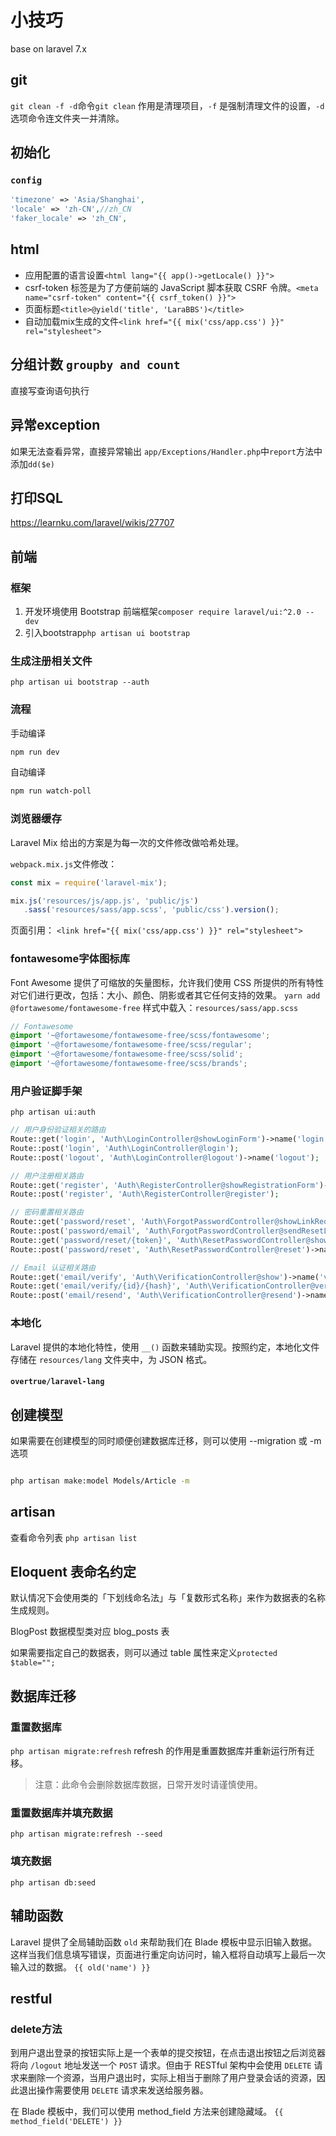 # 小技巧

base on laravel 7.x

## git

`git clean -f -d`命令`git clean` 作用是清理项目，`-f` 是强制清理文件的设置，`-d` 选项命令连文件夹一并清除。

## 初始化

### `config`

```php
'timezone' => 'Asia/Shanghai',
'locale' => 'zh-CN',//zh_CN
'faker_locale' => 'zh_CN',
```

## html

- 应用配置的语言设置`<html lang="{{ app()->getLocale() }}">`
- csrf-token 标签是为了方便前端的 JavaScript 脚本获取 CSRF 令牌。`<meta name="csrf-token" content="{{ csrf_token() }}">`
- 页面标题`<title>@yield('title', 'LaraBBS')</title>`
- 自动加载mix生成的文件`<link href="{{ mix('css/app.css') }}" rel="stylesheet">`

## 分组计数 `groupby and count`

直接写查询语句执行

## 异常exception

如果无法查看异常，直接异常输出
`app/Exceptions/Handler.php`中`report`方法中添加`dd($e)`

## 打印SQL

<https://learnku.com/laravel/wikis/27707>

## 前端

### 框架

1. 开发环境使用 Bootstrap 前端框架`composer require laravel/ui:^2.0 --dev`
1. 引入bootstrap`php artisan ui bootstrap`

### 生成注册相关文件

`php artisan ui bootstrap --auth`

### 流程

手动编译

```bash
npm run dev
```

自动编译

```bash
npm run watch-poll
```

### 浏览器缓存

Laravel Mix 给出的方案是为每一次的文件修改做哈希处理。

`webpack.mix.js`文件修改：

```js
const mix = require('laravel-mix');

mix.js('resources/js/app.js', 'public/js')
   .sass('resources/sass/app.scss', 'public/css').version();
```

页面引用：
`<link href="{{ mix('css/app.css') }}" rel="stylesheet">`

### fontawesome字体图标库

Font Awesome 提供了可缩放的矢量图标，允许我们使用 CSS 所提供的所有特性对它们进行更改，包括：大小、颜色、阴影或者其它任何支持的效果。
`yarn add @fortawesome/fontawesome-free`
样式中载入：`resources/sass/app.scss`

```scss
// Fontawesome
@import '~@fortawesome/fontawesome-free/scss/fontawesome';
@import '~@fortawesome/fontawesome-free/scss/regular';
@import '~@fortawesome/fontawesome-free/scss/solid';
@import '~@fortawesome/fontawesome-free/scss/brands';
```

### 用户验证脚手架

`php artisan ui:auth`

```php
// 用户身份验证相关的路由
Route::get('login', 'Auth\LoginController@showLoginForm')->name('login');
Route::post('login', 'Auth\LoginController@login');
Route::post('logout', 'Auth\LoginController@logout')->name('logout');

// 用户注册相关路由
Route::get('register', 'Auth\RegisterController@showRegistrationForm')->name('register');
Route::post('register', 'Auth\RegisterController@register');

// 密码重置相关路由
Route::get('password/reset', 'Auth\ForgotPasswordController@showLinkRequestForm')->name('password.request');
Route::post('password/email', 'Auth\ForgotPasswordController@sendResetLinkEmail')->name('password.email');
Route::get('password/reset/{token}', 'Auth\ResetPasswordController@showResetForm')->name('password.reset');
Route::post('password/reset', 'Auth\ResetPasswordController@reset')->name('password.update');

// Email 认证相关路由
Route::get('email/verify', 'Auth\VerificationController@show')->name('verification.notice');
Route::get('email/verify/{id}/{hash}', 'Auth\VerificationController@verify')->name('verification.verify');
Route::post('email/resend', 'Auth\VerificationController@resend')->name('verification.resend');
```

### 本地化

Laravel 提供的本地化特性，使用 `__()` 函数来辅助实现。按照约定，本地化文件存储在 `resources/lang` 文件夹中，为 JSON 格式。

#### `overtrue/laravel-lang`

## 创建模型

如果需要在创建模型的同时顺便创建数据库迁移，则可以使用 --migration 或 -m 选项

```bash

php artisan make:model Models/Article -m
```

## artisan

查看命令列表
`php artisan list`

## Eloquent 表命名约定

默认情况下会使用类的「下划线命名法」与「复数形式名称」来作为数据表的名称生成规则。

BlogPost 数据模型类对应 blog_posts 表

如果需要指定自己的数据表，则可以通过 table 属性来定义`protected $table="";`

## 数据库迁移

### 重置数据库

`php artisan migrate:refresh`
refresh 的作用是重置数据库并重新运行所有迁移。

>注意：此命令会删除数据库数据，日常开发时请谨慎使用。

### 重置数据库并填充数据

`php artisan migrate:refresh --seed`

### 填充数据

`php artisan db:seed`

## 辅助函数

Laravel 提供了全局辅助函数 `old` 来帮助我们在 Blade 模板中显示旧输入数据。这样当我们信息填写错误，页面进行重定向访问时，输入框将自动填写上最后一次输入过的数据。
`{{ old('name') }}`

## restful

### delete方法

到用户退出登录的按钮实际上是一个表单的提交按钮，在点击退出按钮之后浏览器将向 `/logout` 地址发送一个 `POST` 请求。但由于 RESTful 架构中会使用 `DELETE` 请求来删除一个资源，当用户退出时，实际上相当于删除了用户登录会话的资源，因此退出操作需要使用 `DELETE` 请求来发送给服务器。

在 Blade 模板中，我们可以使用 method_field 方法来创建隐藏域。
`{{ method_field('DELETE') }}`
